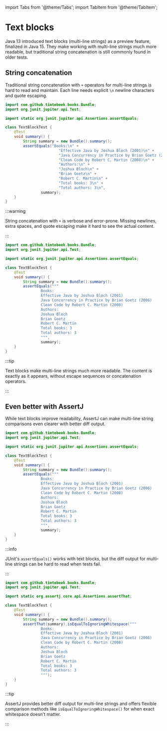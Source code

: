 import Tabs from '@theme/Tabs';
import TabItem from '@theme/TabItem';

# Text blocks

Java 13 introduced text blocks (multi-line strings) as a preview feature, finalized in Java 15.
They make working with multi-line strings much more readable, but traditional string concatenation is still commonly found in older tests.

## String concatenation

Traditional string concatenation with `+` operators for multi-line strings is hard to read and maintain.
Each line needs explicit `\n` newline characters and quote escaping.

<Tabs>
<TabItem value="before" label="Before">

```java title="TextBlockTest.java"
import com.github.timtebeek.books.Bundle;
import org.junit.jupiter.api.Test;

import static org.junit.jupiter.api.Assertions.assertEquals;

class TextBlockTest {
    @Test
    void summary() {
        String summary = new Bundle().summary();
        assertEquals("Books:\n" +
                        "Effective Java by Joshua Bloch (2001)\n" +
                        "Java Concurrency in Practice by Brian Goetz (2006)\n" +
                        "Clean Code by Robert C. Martin (2008)\n" +
                        "Authors:\n" +
                        "Joshua Bloch\n" +
                        "Brian Goetz\n" +
                        "Robert C. Martin\n" +
                        "Total books: 3\n" +
                        "Total authors: 3\n",
                summary);
    }
}
```

:::warning

String concatenation with `+` is verbose and error-prone. Missing newlines, extra spaces, and quote escaping make it hard to see the actual content.

:::

</TabItem>
<TabItem value="after" label="After">

```java title="TextBlockTest.java"
import com.github.timtebeek.books.Bundle;
import org.junit.jupiter.api.Test;

import static org.junit.jupiter.api.Assertions.assertEquals;

class TextBlockTest {
    @Test
    void summary() {
        String summary = new Bundle().summary();
        assertEquals("""
                Books:
                Effective Java by Joshua Bloch (2001)
                Java Concurrency in Practice by Brian Goetz (2006)
                Clean Code by Robert C. Martin (2008)
                Authors:
                Joshua Bloch
                Brian Goetz
                Robert C. Martin
                Total books: 3
                Total authors: 3
                """,
                summary);
    }
}
```

:::tip

Text blocks make multi-line strings much more readable. The content is exactly as it appears, without escape sequences or concatenation operators.

:::

</TabItem>
</Tabs>

## Even better with AssertJ

While text blocks improve readability, AssertJ can make multi-line string comparisons even clearer with better diff output.

<Tabs>
<TabItem value="before" label="Before">

```java title="TextBlockTest.java"
import com.github.timtebeek.books.Bundle;
import org.junit.jupiter.api.Test;

import static org.junit.jupiter.api.Assertions.assertEquals;

class TextBlockTest {
    @Test
    void summary() {
        String summary = new Bundle().summary();
        assertEquals("""
                Books:
                Effective Java by Joshua Bloch (2001)
                Java Concurrency in Practice by Brian Goetz (2006)
                Clean Code by Robert C. Martin (2008)
                Authors:
                Joshua Bloch
                Brian Goetz
                Robert C. Martin
                Total books: 3
                Total authors: 3
                """,
                summary);
    }
}
```

:::info

JUnit's `assertEquals()` works with text blocks, but the diff output for multi-line strings can be hard to read when tests fail.

:::

</TabItem>
<TabItem value="after" label="After">

```java title="TextBlockTest.java"
import com.github.timtebeek.books.Bundle;
import org.junit.jupiter.api.Test;

import static org.assertj.core.api.Assertions.assertThat;

class TextBlockTest {
    @Test
    void summary() {
        String summary = new Bundle().summary();
        assertThat(summary).isEqualToIgnoringWhitespace("""
                Books:
                Effective Java by Joshua Bloch (2001)
                Java Concurrency in Practice by Brian Goetz (2006)
                Clean Code by Robert C. Martin (2008)
                Authors:
                Joshua Bloch
                Brian Goetz
                Robert C. Martin
                Total books: 3
                Total authors: 3
                """);
    }
}
```

:::tip

AssertJ provides better diff output for multi-line strings and offers flexible comparison methods like `isEqualToIgnoringWhitespace()` for when exact whitespace doesn't matter.

:::

</TabItem>
</Tabs>
